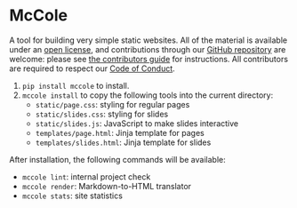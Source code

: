 # McCole

A tool for building very simple static websites.
All of the material is available under an [open license](./LICENSE.md),
and contributions through our [GitHub repository][repo] are welcome:
please see [the contributors guide](./CONTRIBUTING.md) for instructions.
All contributors are required to respect our [Code of Conduct](./CODE_OF_CONDUCT.md).

1.  `pip install mccole` to install.
2.  `mccole install` to copy the following tools into the current directory:
    -   `static/page.css`: styling for regular pages
    -   `static/slides.css`: styling for slides
    -   `static/slides.js`: JavaScript to make slides interactive
    -   `templates/page.html`: Jinja template for pages
    -   `templates/slides.html`: Jinja template for slides

After installation, the following commands will be available:

-   `mccole lint`: internal project check
-   `mccole render`: Markdown-to-HTML translator
-   `mccole stats`: site statistics

[repo]: https://github.com/lessonomicon/mccole
